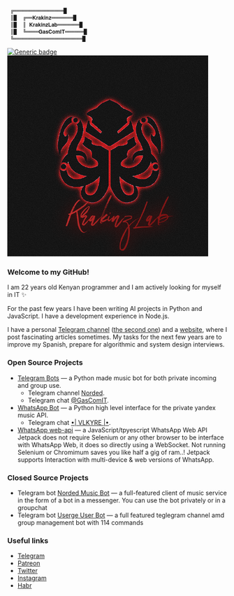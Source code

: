 ````
 ╔════════════════█
 ║█  ╔══𝐊𝐫𝐚𝐤𝐢𝐧𝐳═══════█   
 ║█  ║ 𝐊𝐫𝐚𝐤𝐢𝐧𝐳𝐋𝐚𝐛═══════█   
 ║█  ╚════𝐆𝐚𝐬𝐂𝐨𝐦𝐈𝐓══════█ 
 ╚══════════════════════█                                                   
````
[![Generic badge](https://img.shields.io/badge/Index_of-Repositories-blue.svg)](https://github.com/krakinz?tab=repositories)
<img src="/images/87024922.png">

<!--- Krakinz ©2022 --->
### Welcome to my GitHub!

I am 22 years old Kenyan programmer and I am actively looking for myself in IT ✨

For the past few years I have been writing AI projects in Python and JavaScript. I have a development experience in Node.js.

I have a personal [Telegram channel](https://t.me/KrakinzC) ([the second one](https://t.me/hypevoidsoul)) and a [website](https://krakinz.repl.co/), where I post fascinating articles sometimes. My tasks for the next few years are to improve my Spanish, prepare for algorithmic and system design interviews.

### Open Source Projects

- [Telegram Bots](https://github.com/krakinz/Norded) — a Python made music bot for both private incoming and group use.
  - Telegram channel [Norded](https://t.me/hypevoidsouls).
  - Telegram chat [@GasComIT](https://t.me/gascomit).
- [WhatsApp Bot](https://github.com/krakinz/Vlkyre) — a Python high level interface for the private yandex music API.
  - Telegram chat [•| VLKYRE |•](https://chat.whatsapp.com/F7P1kIbPiQHIjmD4DgVWDF).
- [WhatsApp web-api](https://github.com/gascomit/jetpack) — a JavaScript/tpyescript WhatsApp Web API Jetpack does not require Selenium or any other browser to be interface with WhatsApp Web, it does so directly using a WebSocket. Not running Selenium or Chromimum saves you like half a gig of ram..! Jetpack supports Interaction with multi-device & web versions of WhatsApp.
 

### Closed Source Projects

- Telegram bot [Norded Music Bot](https://t.me/ai40bot) — a full-featured client of music service in the form of a bot in a messenger. You can use the bot privately or in a groupchat
- Telegram bot [Userge User Bot](https://t.me/therubbybot) — a full featured teglegram channel amd group management bot with 114 commands

### Useful links

- [Telegram](https://t.me/qtell)
- [Patreon](https://www.patreon.com/)
- [Twitter](https://twitter.com/gascomit)
- [Instagram](https://www.instagram.com/roycebobelwillie/)
- [Habr](https://habr.com/ru/users/)

